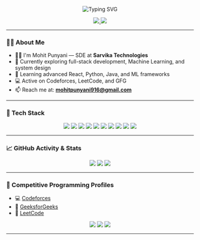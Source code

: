 <!-- Header -->
<p align="center">
  <img src="https://readme-typing-svg.herokuapp.com?font=Fira+Code&size=28&pause=1000&center=true&vCenter=true&width=435&lines=Hi+there!+I'm+Mohit+Punyani+%F0%9F%91%8B; SDE+at+Sarvika+Technologies;+Welcome+to+my+profile!" alt="Typing SVG" />
</p>

<!-- Badges -->
<p align="center">
  <a href="https://punyani-portfolio.vercel.app" target="_blank">
    <img src="https://img.shields.io/badge/Portfolio-000?style=for-the-badge&logo=vercel&logoColor=white" />
  </a>
  <a href="mailto:mohitpunyani916@gmail.com">
    <img src="https://img.shields.io/badge/Email-D14836?style=for-the-badge&logo=gmail&logoColor=white" />
  </a>
</p>

---

### 👨‍💻 About Me

- 🧑‍💻 I'm Mohit Punyani — SDE at **Sarvika Technologies**  
- 🔭 Currently exploring full-stack development, Machine Learning, and system design  
- 🌱 Learning advanced React, Python, Java, and ML frameworks  
- 💻 Active on Codeforces, LeetCode, and GFG  
- 📫 Reach me at: **mohitpunyani916@gmail.com**

---

### 🚀 Tech Stack

<p align="center">
  <img src="https://img.shields.io/badge/Java-ED8B00?style=flat-square&logo=java&logoColor=white"/>
  <img src="https://img.shields.io/badge/Python-3776AB?style=flat-square&logo=python&logoColor=white"/>
  <img src="https://img.shields.io/badge/Machine%20Learning-FF6F00?style=flat-square&logo=scikit-learn&logoColor=white"/>
  <img src="https://img.shields.io/badge/JavaScript-F7DF1E?style=flat-square&logo=javascript&logoColor=black"/>
  <img src="https://img.shields.io/badge/React-20232A?style=flat-square&logo=react&logoColor=61DAFB"/>
  <img src="https://img.shields.io/badge/Node.js-339933?style=flat-square&logo=node.js&logoColor=white"/>
  <img src="https://img.shields.io/badge/Express.js-000000?style=flat-square&logo=express&logoColor=white"/>
  <img src="https://img.shields.io/badge/MongoDB-47A248?style=flat-square&logo=mongodb&logoColor=white"/>
  <img src="https://img.shields.io/badge/Git-F05032?style=flat-square&logo=git&logoColor=white"/>
  <img src="https://img.shields.io/badge/GitHub-181717?style=flat-square&logo=github&logoColor=white"/>
</p>

---

### 📈 GitHub Activity & Stats

<p align="center">
  <img src="https://streak-stats.demolab.com/?user=mohitpunyani&theme=dark&hide_border=true" />
  <img src="https://github-readme-stats.vercel.app/api?username=mohitpunyani&show_icons=true&theme=tokyonight&hide_border=true" />
  <img src="https://github-readme-stats.vercel.app/api/top-langs/?username=mohitpunyani&layout=compact&theme=tokyonight&hide_border=true" />
</p>

---

### 🧠 Competitive Programming Profiles

- 💻 [Codeforces](https://codeforces.com/profile/mohit_punyani_1123)
- 📘 [GeeksforGeeks](https://www.geeksforgeeks.org/user/mohitpunyani916/)
- 🧮 [LeetCode](https://leetcode.com/u/mohitpunyani916/)

<p align="center">
  <img src="https://leetcard.jacoblin.cool/mohitpunyani916?theme=dark&ext=heatmap&font=baloo_2" />

  <img src="https://codeforces-readme-stats.vercel.app/api/card?username=mohit_punyani_1123" />
  <img src="https://codeforces-readme-stats.vercel.app/api/badge?username=mohit_punyani_1123" />
</p>

---


